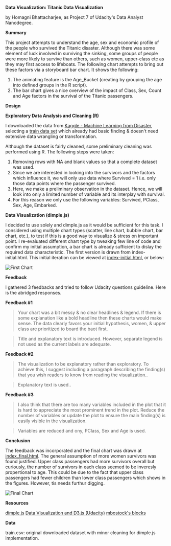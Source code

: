 **Data Visualization: Titanic Data Visualization** 

by Homagni Bhattacharjee, as Project 7 of Udacity's Data Analyst Nanodegree.

**Summary**

This project attempts to understand the age, sex and economic profile of the people who survived the Titanic disaster. Although there was some element of luck involved in surviving the sinking, some groups of people were more likely to survive than others, such as women, upper-class etc as they may first access to lifeboats. The following chart attempts to bring out these factors via a storyboard bar chart. It shows the following:

1.  The animating feature is the Age_Bucket (creating by grouping the age into defined groups in the R script).
2.  The bar chart gives a nice overview of the impact of Class, Sex, Count and Age factors in the survival of the Titanic passengers.

**Design**

**Exploratory Data Analysis and Cleaning (R)**

I downloaded the data from [Kaggle - Machine Learning from Disaster](https://www.kaggle.com/c/titanic), selecting a [train data set](https://www.kaggle.com/c/titanic/data) which already had basic finding & doesn't need extensive data wrangling or transformation.

Although the dataset is fairly cleaned, some preliminary cleaning was performed using R. The following steps were taken:
1.	Removing rows with NA and blank values so that a complete dataset was used.
2.	Since we are interested in looking into the survivors and the factors which influence it, we will only use data where Survived = 1 i.e. only those data points where the passenger survived.
3.	Here, we make a preliminary observation in the dataset. Hence, we will look into only a limited number of variable and its interplay with survival.
4.	For this reason we only use the following variables: Survived, PClass, Sex, Age, Embarked.

**Data Visualization (dimple.js)**

I decided to use solely and dimple.js as it would be sufficient for this task. I considered using multiple chart types (scatter, line chart, bubble chart, bar chart, etc.), to test if this is a good way to visualize & stress on important point. I re-evaluated different chart type by tweaking few line of code and confirm my initial assumption, a bar chart is already sufficient to dislay the required data characteristic. The first version is drawn from index-initial.html. This initial iteration can be viewed at [index-initial.html](https://github.com/homagnibhatt/Udacity_Data_Analyst_Nanodegree_Projects/blob/master/Project_7_Make_Effective_Data_Visualization/index_initial.html), or below:

![First Chart](https://github.com/homagnibhatt/Udacity_Data_Analyst_Nanodegree_Projects/blob/master/Project_7_Make_Effective_Data_Visualization/image_initial.PNG)

**Feedback**

I gathered 3 feedbacks and tried to follow Udacity questions guideline. Here is the abridged responses.

**Feedback #1**
> Your chart was a bit messy & no clear headlines & legend. If there is some explanation like a bold headline then these charts would make sense. The data clearly favors your initial hypothesis, women, & upper class are prioritized to board the baot first.

  > Title and explanatory text is introduced. However, separate legend is not used as the current labels are adequate.

**Feedback #2**
>The visualization to be explanatory rather than exploratory. To achieve this, I suggest including a paragraph describing the finding(s) that you wish readers to know from reading the visualization..
  
  > Explanatory text is used..
  
**Feedback #3**
> I also think that there are too many variables included in the plot that it is hard to appreciate the most prominent trend in the plot. Reduce the number of variables or update the plot to ensure the main finding(s) is easily visible in the visualization.

  >  Variables are reduced and ony, PClass, Sex and Age is used.
  
**Conclusion**

The feedback was incorporated and the final chart was drawn at [index_final.html](https://github.com/homagnibhatt/Udacity_Data_Analyst_Nanodegree_Projects/blob/master/Project_7_Make_Effective_Data_Visualization/index_final.html). The general assumption of more women survivors was found justified. Upper class passengers had more survivors overall but curiously, the number of survivors in each class seemed to be inveresly propertional to age. This could be due to the fact that upper class passengers had fewer children than lower class  passengers which shows in the figures. However, tis needs furthur digging.

![Final Chart](https://github.com/homagnibhatt/Udacity_Data_Analyst_Nanodegree_Projects/blob/master/Project_7_Make_Effective_Data_Visualization/image_final.gif)

**Resources**

[dimple.js](http://dimplejs.org/)
[Data Visualization and D3.js (Udacity)](https://in.udacity.com/course/data-visualization-and-d3js--ud507)
[mbostock's blocks](https://bl.ocks.org/mbostock)

**Data**

train.csv: original downloaded dataset with minor cleaning for dimple.js implementation.
